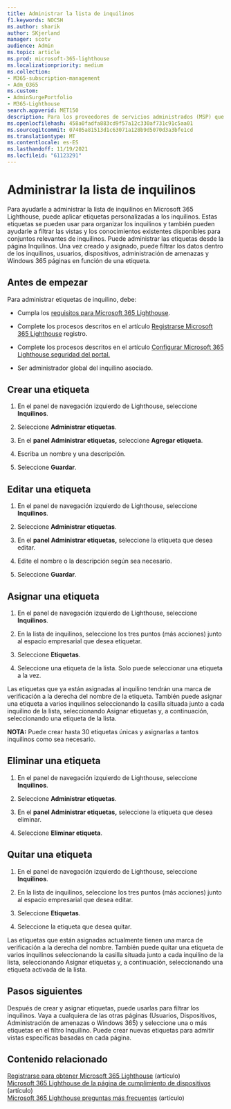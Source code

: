 ```yaml
---
title: Administrar la lista de inquilinos
f1.keywords: NOCSH
ms.author: sharik
author: SKjerland
manager: scotv
audience: Admin
ms.topic: article
ms.prod: microsoft-365-lighthouse
ms.localizationpriority: medium
ms.collection:
- M365-subscription-management
- Adm_O365
ms.custom:
- AdminSurgePortfolio
- M365-Lighthouse
search.appverid: MET150
description: Para los proveedores de servicios administrados (MSP) que usan Microsoft 365 Lighthouse, obtenga información sobre cómo administrar la lista de inquilinos.
ms.openlocfilehash: 458a0fadfa883cd9f57a12c330af731c91c5aa01
ms.sourcegitcommit: 07405a81513d1c63071a128b9d5070d3a3bfe1cd
ms.translationtype: MT
ms.contentlocale: es-ES
ms.lasthandoff: 11/19/2021
ms.locfileid: "61123291"
---
```

# <a name="manage-your-tenant-list"></a>Administrar la lista de inquilinos

Para ayudarle a administrar la lista de inquilinos en Microsoft 365 Lighthouse, puede aplicar etiquetas personalizadas a los inquilinos. Estas etiquetas se pueden usar para organizar los inquilinos y también pueden ayudarle a filtrar las vistas y los conocimientos existentes disponibles para conjuntos relevantes de inquilinos. Puede administrar las etiquetas desde la página Inquilinos. Una vez creado y asignado, puede filtrar los datos dentro de los inquilinos, usuarios, dispositivos, administración de amenazas y Windows 365 páginas en función de una etiqueta.

## <a name="before-you-begin"></a>Antes de empezar

Para administrar etiquetas de inquilino, debe:

- Cumpla los [requisitos para Microsoft 365 Lighthouse](m365-lighthouse-requirements.md).

- Complete los procesos descritos en el artículo [Registrarse Microsoft 365 Lighthouse](m365-lighthouse-sign-up.md) registro.

- Complete los procesos descritos en el artículo [Configurar Microsoft 365 Lighthouse seguridad del portal.](m365-lighthouse-configure-portal-security.md)

- Ser administrador global del inquilino asociado.

## <a name="create-a-tag"></a>Crear una etiqueta

1. En el panel de navegación izquierdo de Lighthouse, seleccione **Inquilinos**.

2. Seleccione **Administrar etiquetas**.

3. En el **panel Administrar etiquetas,** seleccione **Agregar etiqueta**.

4. Escriba un nombre y una descripción.

5. Seleccione **Guardar**.

## <a name="edit-a-tag"></a>Editar una etiqueta

1. En el panel de navegación izquierdo de Lighthouse, seleccione **Inquilinos**.

2. Seleccione **Administrar etiquetas**.

3. En el **panel Administrar etiquetas,** seleccione la etiqueta que desea editar.

4. Edite el nombre o la descripción según sea necesario.

5. Seleccione **Guardar**.

## <a name="assign-a-tag"></a>Asignar una etiqueta

1. En el panel de navegación izquierdo de Lighthouse, seleccione **Inquilinos**.

2. En la lista de inquilinos, seleccione los tres puntos (más acciones) junto al espacio empresarial que desea etiquetar.

3. Seleccione **Etiquetas**.

4. Seleccione una etiqueta de la lista. Solo puede seleccionar una etiqueta a la vez.

Las etiquetas que ya están asignadas al inquilino tendrán una marca de verificación a la derecha del nombre de la etiqueta. También puede asignar una etiqueta a varios inquilinos seleccionando la casilla situada junto a cada inquilino de la lista, seleccionando Asignar etiquetas y, a continuación, seleccionando una etiqueta de la lista.

**NOTA:** Puede crear hasta 30 etiquetas únicas y asignarlas a tantos inquilinos como sea necesario.

## <a name="delete-a-tag"></a>Eliminar una etiqueta

1. En el panel de navegación izquierdo de Lighthouse, seleccione **Inquilinos**.

2. Seleccione **Administrar etiquetas**.

3. En el **panel Administrar etiquetas,** seleccione la etiqueta que desea eliminar.

4. Seleccione **Eliminar etiqueta**.

## <a name="remove-a-tag"></a>Quitar una etiqueta

1. En el panel de navegación izquierdo de Lighthouse, seleccione **Inquilinos**.

2. En la lista de inquilinos, seleccione los tres puntos (más acciones) junto al espacio empresarial que desea editar.

3. Seleccione **Etiquetas**.

4. Seleccione la etiqueta que desea quitar.

Las etiquetas que están asignadas actualmente tienen una marca de verificación a la derecha del nombre. También puede quitar una etiqueta de varios inquilinos seleccionando la casilla situada junto a cada inquilino de la lista, seleccionando Asignar etiquetas y, a continuación, seleccionando una etiqueta activada de la lista.

## <a name="next-steps"></a>Pasos siguientes

Después de crear y asignar etiquetas, puede usarlas para filtrar los inquilinos. Vaya a cualquiera de las otras páginas (Usuarios, Dispositivos, Administración de amenazas o Windows 365) y seleccione una o más etiquetas en el filtro Inquilino. Puede crear nuevas etiquetas para admitir vistas específicas basadas en cada página.

## <a name="related-content"></a>Contenido relacionado

[Registrarse para obtener Microsoft 365 Lighthouse](m365-lighthouse-sign-up.md) (artículo)  
[Microsoft 365 Lighthouse de la página de cumplimiento de dispositivos](m365-lighthouse-device-compliance-page-overview.md) (artículo)  
[Microsoft 365 Lighthouse preguntas más frecuentes](m365-lighthouse-faq.yml) (artículo)
